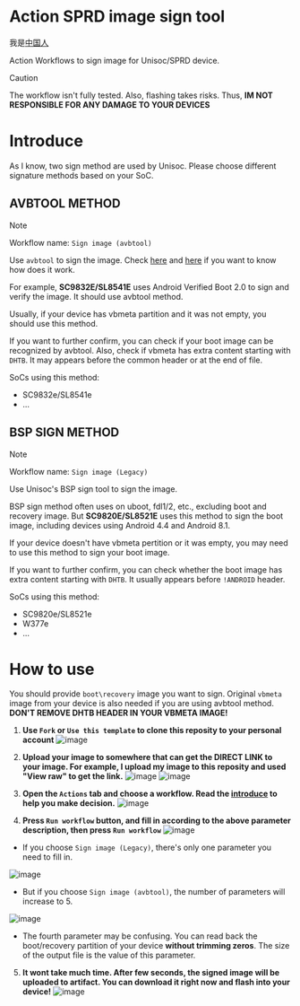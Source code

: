 # Action SPRD image sign tool

我是[中国人](README-ZH.md)

Action Workflows to sign image for Unisoc/SPRD device.

> [!Caution]  
> The workflow isn't fully tested. Also, flashing takes risks. Thus, **IM NOT RESPONSIBLE FOR ANY DAMAGE TO YOUR DEVICES**

# Introduce

As I know, two sign method are used by Unisoc. Please choose different signature methods based on your SoC.

## AVBTOOL METHOD

> [!NOTE]  
> Workflow name: `Sign image (avbtool)`

Use `avbtool` to sign the image. Check [here](https://www.hovatek.com/forum/thread-32664.html) and [here](https://www.hovatek.com/forum/thread-32674.html) if you want to know how does it work.

For example, **SC9832E/SL8541E** uses Android Verified Boot 2.0 to sign and verify the image. It should use avbtool method.

Usually, if your device has vbmeta partition and it was not empty, you should use this method.

If you want to further confirm, you can check if your boot image can be recognized by avbtool. Also, check if vbmeta has extra content starting with `DHTB`. It may appears before the common header or at the end of file.

SoCs using this method:
- SC9832e/SL8541e
- ...

## BSP SIGN METHOD

> [!NOTE]  
> Workflow name: `Sign image (Legacy)`

Use Unisoc's BSP sign tool to sign the image. 

BSP sign method often uses on uboot, fdl1/2, etc., excluding boot and recovery image. But **SC9820E/SL8521E** uses this method to sign the boot image, including devices using Android 4.4 and Android 8.1. 

If your device doesn't have vbmeta pertition or it was empty, you may need to use this method to sign your boot image.

If you want to further confirm, you can check whether the boot image has extra content starting with `DHTB`. It usually appears before `!ANDROID` header.

SoCs using this method:
- SC9820e/SL8521e
- W377e
- ...

# How to use

You should provide `boot\recovery` image you want to sign. Original `vbmeta` image from your device is also needed if you are using avbtool method. **DON'T REMOVE DHTB HEADER IN YOUR VBMETA IMAGE!**

1. **Use `Fork` or `Use this template` to clone this reposity to your personal account**
![image](.res/1.png)

2. **Upload your image to somewhere that can get the DIRECT LINK to your image. For example, I upload my image to this reposity and used "View raw" to get the link.**
![image](.res/2.png)
![image](.res/3.png)

3. **Open the `Actions` tab and choose a workflow. Read the [introduce](#introduce) to help you make decision.**
![image](.res/4.png)

4. **Press `Run workflow` button, and fill in according to the above parameter description, then press `Run workflow`**
![image](.res/5.png)

- If you choose `Sign image (Legacy)`, there's only one parameter you need to fill in.

![image](.res/6.png)

- But if you choose `Sign image (avbtool)`, the number of parameters will increase to 5.

![image](.res/7.png)

- The fourth parameter may be confusing. You can read back the boot/recovery partition of your device **without trimming zeros**. The size of the output file is the value of this parameter.

5. **It wont take much time. After few seconds, the signed image will be uploaded to artifact. You can download it right now and flash into your device!**
![image](.res/8.png)
